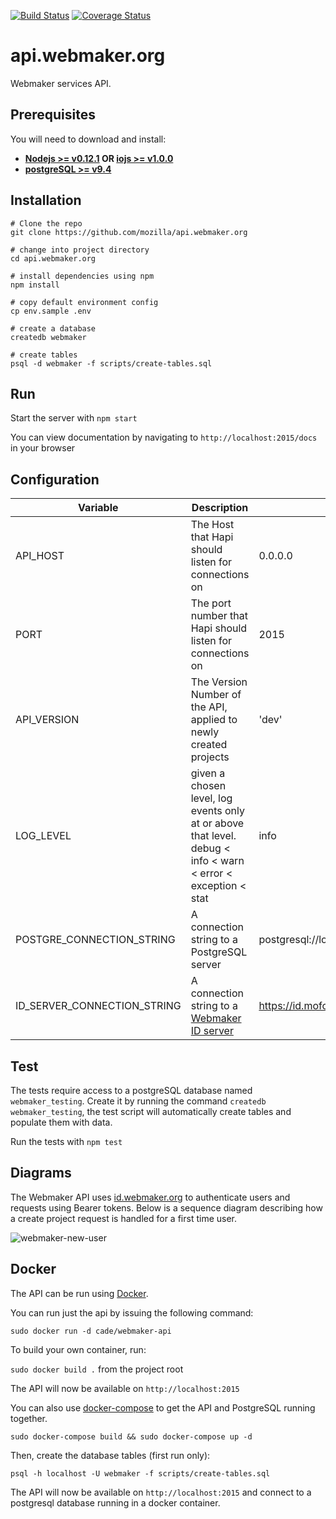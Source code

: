 [![Build Status](https://travis-ci.org/mozilla/api.webmaker.org.svg)](https://travis-ci.org/mozilla/api.webmaker.org)
[![Coverage Status](https://coveralls.io/repos/mozilla/api.webmaker.org/badge.svg?branch=develop)](https://coveralls.io/r/mozilla/api.webmaker.org?branch=develop)

# api.webmaker.org

Webmaker services API.

## Prerequisites

You will need to download and install:

* **[Nodejs >= v0.12.1](https://nodejs.org/download) OR [iojs >= v1.0.0](https://iojs.org)**
* **[postgreSQL >= v9.4](http://www.postgresql.org/download/)**

## Installation

```
# Clone the repo
git clone https://github.com/mozilla/api.webmaker.org

# change into project directory
cd api.webmaker.org

# install dependencies using npm
npm install

# copy default environment config
cp env.sample .env

# create a database
createdb webmaker

# create tables
psql -d webmaker -f scripts/create-tables.sql
```

## Run

Start the server with `npm start`

You can view documentation by navigating to `http://localhost:2015/docs` in your browser

## Configuration

Variable                    | Description                                                                                                  | Default
----------------------------|--------------------------------------------------------------------------------------------------------------|-------------------------------------
API_HOST                    | The Host that Hapi should listen for connections on                                                          | 0.0.0.0
PORT                        | The port number that Hapi should listen for connections on                                                   | 2015
API_VERSION                 | The Version Number of the API, applied to newly created projects                                             | 'dev'
LOG_LEVEL                   | given a chosen level, log events only at or above that level. debug < info < warn < error < exception < stat | info
POSTGRE_CONNECTION_STRING   | A connection string to a PostgreSQL server                                                                   | postgresql://localhost:5432/webmaker
ID_SERVER_CONNECTION_STRING | A connection string to a [Webmaker ID server](https://github.com/mozilla/id.webmaker.org)                    | https://id.mofostaging.net

## Test

The tests require access to a postgreSQL database named `webmaker_testing`. Create it by running the command `createdb webmaker_testing`, the test script will automatically create tables and populate them with data.

Run the tests with `npm test`

## Diagrams

The Webmaker API uses [id.webmaker.org](https://github.com/mozilla/id.webmaker.org) to authenticate users and requests using
Bearer tokens. Below is a sequence diagram describing how a create project request is handled for a first time user.

![webmaker-new-user](https://cloud.githubusercontent.com/assets/438003/7801687/cdca9876-02f6-11e5-87ce-3f2916155644.png)

## Docker

The API can be run using [Docker](https://www.docker.com).

You can run just the api by issuing the following command:

`sudo docker run -d cade/webmaker-api`

To build your own container, run:

`sudo docker build .` from the project root

The API will now be available on `http://localhost:2015`

You can also use [docker-compose](http://docs.docker.com/compose/) to get the API and PostgreSQL running together.

`sudo docker-compose build && sudo docker-compose up -d`

Then, create the database tables (first run only):

`psql -h localhost -U webmaker -f scripts/create-tables.sql`

The API will now be available on `http://localhost:2015` and connect to a postgresql database running in a docker container.
